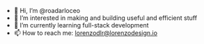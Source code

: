 - 👋 Hi, I’m @roadarloceo
- 👀 I’m interested in making and building useful and efficient stuff
- 🌱 I’m currently learning full-stack development
- 📫 How to reach me: lorenzodlr@lorenzodesign.io

<!---
roadarloceo/roadarloceo is a ✨ special ✨ repository because its `README.md` (this file) appears on your GitHub profile.
You can click the Preview link to take a look at your changes.
--->
